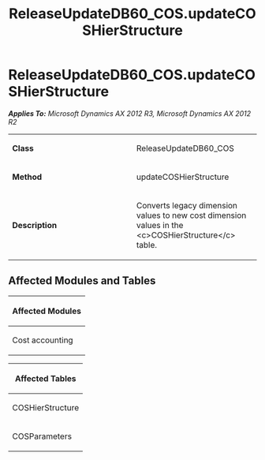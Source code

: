 ﻿---
title: ReleaseUpdateDB60_COS.updateCOSHierStructure
TOCTitle: ReleaseUpdateDB60_COS.updateCOSHierStructure
ms:assetid: 6b7823a6-adca-c2f9-db61-14bf9df868ba
ms:mtpsurl: https://msdn.microsoft.com/en-us/library/JJ685690(v=AX.60)
ms:contentKeyID: 49708891
ms.date: 05/18/2015
mtps_version: v=AX.60
---

# ReleaseUpdateDB60\_COS.updateCOSHierStructure 


_**Applies To:** Microsoft Dynamics AX 2012 R3, Microsoft Dynamics AX 2012 R2_

<table>
<colgroup>
<col style="width: 50%" />
<col style="width: 50%" />
</colgroup>
<tbody>
<tr class="odd">
<td><p><strong>Class</strong></p></td>
<td><p>ReleaseUpdateDB60_COS</p></td>
</tr>
<tr class="even">
<td><p><strong>Method</strong></p></td>
<td><p>updateCOSHierStructure</p></td>
</tr>
<tr class="odd">
<td><p><strong>Description</strong></p></td>
<td><p>Converts legacy dimension values to new cost dimension values in the &lt;c&gt;COSHierStructure&lt;/c&gt; table.</p></td>
</tr>
</tbody>
</table>


## Affected Modules and Tables

<table>
<colgroup>
<col style="width: 100%" />
</colgroup>
<thead>
<tr class="header">
<th><p>Affected Modules</p></th>
</tr>
</thead>
<tbody>
<tr class="odd">
<td><p>Cost accounting</p></td>
</tr>
</tbody>
</table>


<table>
<colgroup>
<col style="width: 100%" />
</colgroup>
<thead>
<tr class="header">
<th><p>Affected Tables</p></th>
</tr>
</thead>
<tbody>
<tr class="odd">
<td><p>COSHierStructure</p></td>
</tr>
<tr class="even">
<td><p>COSParameters</p></td>
</tr>
</tbody>
</table>

  


